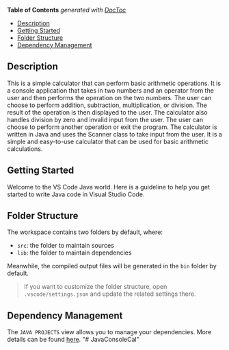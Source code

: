 <!-- START doctoc generated TOC please keep comment here to allow auto update -->
<!-- DON'T EDIT THIS SECTION, INSTEAD RE-RUN doctoc TO UPDATE -->
**Table of Contents**  *generated with [DocToc](https://github.com/thlorenz/doctoc)*

- [Description](#description)
- [Getting Started](#getting-started)
- [Folder Structure](#folder-structure)
- [Dependency Management](#dependency-management)

<!-- END doctoc generated TOC please keep comment here to allow auto update -->
## Description
This is a simple calculator that can perform basic arithmetic operations. It is a console application that takes in two numbers and an operator from the user and then performs the operation on the two numbers. The user can choose to perform addition, subtraction, multiplication, or division. The result of the operation is then displayed to the user. The calculator also handles division by zero and invalid input from the user. The user can choose to perform another operation or exit the program. The calculator is written in Java and uses the Scanner class to take input from the user. It is a simple and easy-to-use calculator that can be used for basic arithmetic calculations.

## Getting Started

Welcome to the VS Code Java world. Here is a guideline to help you get started to write Java code in Visual Studio Code.

## Folder Structure

The workspace contains two folders by default, where:

- `src`: the folder to maintain sources
- `lib`: the folder to maintain dependencies

Meanwhile, the compiled output files will be generated in the `bin` folder by default.

> If you want to customize the folder structure, open `.vscode/settings.json` and update the related settings there.

## Dependency Management

The `JAVA PROJECTS` view allows you to manage your dependencies. More details can be found [here](https://github.com/microsoft/vscode-java-dependency#manage-dependencies).
"# JavaConsoleCal" 

